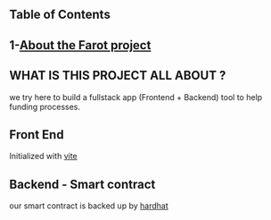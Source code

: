 ## Table of Contents
## 1-[About the Farot project](https://vitejs.dev/guide/)


## WHAT IS THIS PROJECT ALL ABOUT ?
we try here to build a fullstack app (Frontend + Backend) tool to help funding processes.

## Front End
Initialized with [vite](https://vitejs.dev/guide/)

## Backend - Smart contract
our smart contract is backed up by [hardhat](https://hardhat.org/hardhat-runner/docs/getting-started)